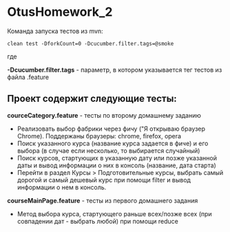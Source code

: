 # OtusHomework_2

Команда запуска тестов из mvn:

`
clean test -DforkCount=0 -Dcucumber.filter.tags=@smoke
`

где 

**-Dcucumber.filter.tags** - параметр, в котором указывается тег тестов из файла .feature

## Проект содержит следующие тесты:

**courceCategory.feature** - тесты по второму домашнему заданию
- Реализовать выбор фабрики через фичу ("Я открываю браузер Chrome). Поддержаны браузеры: chrome, firefox, opera
- Поиск указанного курса (название курса задается в фиче) и его выбора (в случае если несколько, то выбирается случайный)
- Поиск курсов, стартующих в указанную дату или позже указанной даты и вывод информации о них в консоль (название, дата старта)
- Перейти в раздел Курсы > Подготовительные курсы, выбрать самый дорогой и самый дешевый курс при помощи filter и вывод информации о нем в консоль.

**courseMainPage.feature** - тесты из первого домашнего задания
- Метод выбора курса, стартующего раньше всех/позже всех (при совпадении дат - выбрать любой) при помощи reduce
